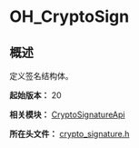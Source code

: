 # OH_CryptoSign

## 概述

定义签名结构体。

**起始版本：** 20

**相关模块：** [CryptoSignatureApi](capi-cryptosignatureapi.md)

**所在头文件：** [crypto_signature.h](capi-crypto-signature-h.md)

